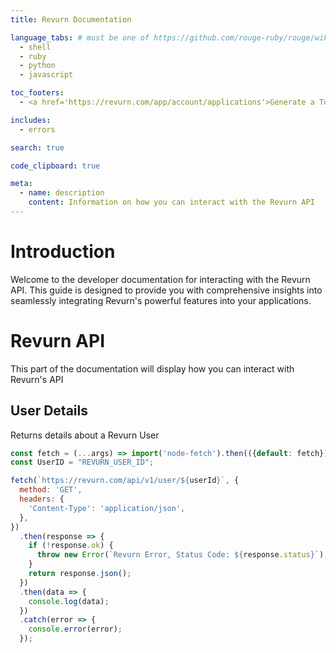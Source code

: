 ```yaml
---
title: Revurn Documentation

language_tabs: # must be one of https://github.com/rouge-ruby/rouge/wiki/List-of-supported-languages-and-lexers
  - shell
  - ruby
  - python
  - javascript

toc_footers:
  - <a href='https://revurn.com/app/account/applications'>Generate a Token</a>

includes:
  - errors

search: true

code_clipboard: true

meta:
  - name: description
    content: Information on how you can interact with the Revurn API
---
```


# Introduction
Welcome to the developer documentation for interacting with the Revurn API. This guide is designed to provide you with comprehensive insights into seamlessly integrating Revurn's powerful features into your applications. 

# Revurn API
This part of the documentation will display how you can interact with Revurn's API

## User Details
Returns details about a Revurn User

```javascript
const fetch = (...args) => import('node-fetch').then(({default: fetch}) => fetch(...args));
const UserID = "REVURN_USER_ID";

fetch(`https://revurn.com/api/v1/user/${userId}`, {
  method: 'GET',
  headers: {
    'Content-Type': 'application/json',
  },
})
  .then(response => {
    if (!response.ok) {
      throw new Error(`Revurn Error, Status Code: ${response.status}`);
    }
    return response.json();
  })
  .then(data => {
    console.log(data);
  })
  .catch(error => {
    console.error(error);
  });
```
